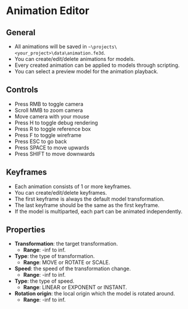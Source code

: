 # Animation Editor

## General

- All animations will be saved in `~\projects\<your_project>\data\animation.fe3d`.
- You can create/edit/delete animations for models.
- Every created animation can be applied to models through scripting.
- You can select a preview model for the animation playback.

## Controls

- Press RMB to toggle camera
- Scroll MMB to zoom camera
- Move camera with your mouse
- Press H to toggle debug rendering
- Press R to toggle reference box
- Press F to toggle wireframe
- Press ESC to go back
- Press SPACE to move upwards
- Press SHIFT to move downwards

## Keyframes

- Each animation consists of 1 or more keyframes.
- You can create/edit/delete keyframes.
- The first keyframe is always the default model transformation.
- The last keyframe should be the same as the first keyframe.
- If the model is multiparted, each part can be animated independently.

## Properties

- **Transformation**: the target transformation.
  - **Range**: -inf to inf.
- **Type**: the type of transformation.
  - **Range**: MOVE or ROTATE or SCALE.
- **Speed**: the speed of the transformation change.
  - **Range**: -inf to inf.
- **Type**: the type of speed.
  - **Range**: LINEAR or EXPONENT or INSTANT.
- **Rotation origin**: the local origin which the model is rotated around.
  - **Range**: -inf to inf.
